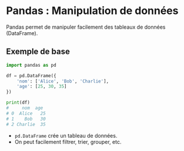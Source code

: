 # Pandas : Manipulation de données

Pandas permet de manipuler facilement des tableaux de données (DataFrame).

## Exemple de base
```python
import pandas as pd

df = pd.DataFrame({
    'nom': ['Alice', 'Bob', 'Charlie'],
    'age': [25, 30, 35]
})

print(df)
#     nom  age
# 0  Alice   25
# 1    Bob   30
# 2 Charlie  35
```

- `pd.DataFrame` crée un tableau de données.
- On peut facilement filtrer, trier, grouper, etc.
